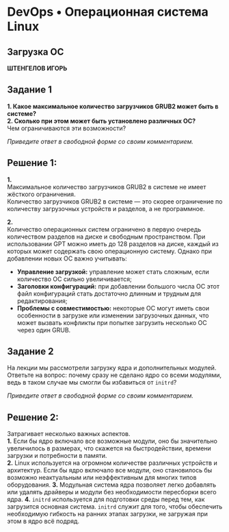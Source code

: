 # DevOps • Операционная система Linux
## Загрузка ОС
__ШТЕНГЕЛОВ ИГОРЬ__

## Задание 1  
__1. Какое максимальное количество загрузчиков GRUB2 может быть в системе?__  
__2. Сколько при этом может быть установлено различных ОС?__  
Чем ограничиваются эти возможности?  

_Приведите ответ в свободной форме со своим комментарием._  

## Решение 1:  
__1.__  
Максимальное количество загрузчиков GRUB2 в системе не имеет жёсткого ограничения.  
Количество загрузчиков GRUB2 в системе — это скорее ограничение по количеству загрузочных устройств и разделов, а не программное.  

__2.__  
Количество операционных систем ограничено в первую очередь количеством разделов на диске и свободным пространством. При использовании GPT можно иметь до 128 разделов на диске, каждый из которых может содержать свою операционную систему. 
Однако при добавлении новых ОС важно учитывать:
* __Управление загрузкой:__ управление может стать сложным, если количество ОС сильно увеличивается;
* __Заголовки конфигураций:__ при добавлении большого числа ОС этот файл конфигураций стать достаточно длинным и трудным для редактирования;
* __Проблемы с совместимостью:__ некоторые ОС могут иметь свои особенности в загрузке или изменении загрузочных данных, что может вызвать конфликты при попытке загрузить несколько ОС через один GRUB.

## Задание 2 
На лекции мы рассмотрели загрузку ядра и дополнительных модулей.  
Ответьте на вопрос: почему сразу не сделано ядро со всеми модулями, ведь в таком случае мы смогли бы избавиться от `initrd`?  

_Приведите ответ в свободной форме со своим комментарием._  

## Решение 2:  
Затрагивает несколько важных аспектов.  
__1.__ Если бы ядро включало все возможные модули, оно бы значительно увеличилось в размерах, что скажется на быстродействии, времени загрузки и потребности в памяти.  
__2.__ Linux используется на огромном количестве различных устройств и архитектур. Если бы ядро включало все модули, оно становилось бы возможно неактуальным или неэффективным для многих типов оборудования. 
__3.__ Модульная система ядра позволяет легко добавлять или удалять драйверы и модули без необходимости пересборки всего ядра.
__4.__ `initrd` используется для подготовки среды перед тем, как загрузится основная система. `initrd` служит для того, чтобы обеспечить необходимую гибкость на ранних этапах загрузки, не загружая при этом в ядро всё подряд.
